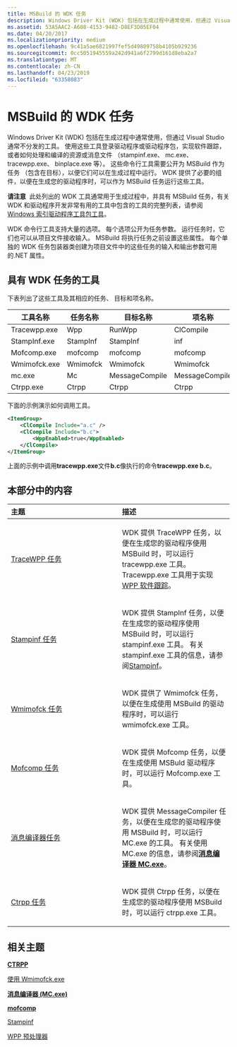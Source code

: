```yaml
---
title: MSBuild 的 WDK 任务
description: Windows Driver Kit (WDK) 包括在生成过程中通常使用，但通过 Visual Studio 通常不分发的工具。
ms.assetid: 53A5AAC2-A608-4153-9482-D8EF3D05EF04
ms.date: 04/20/2017
ms.localizationpriority: medium
ms.openlocfilehash: 9c41a5ae6821997fef5d49809758b4105b929236
ms.sourcegitcommit: 0cc5051945559a242d941a6f2799d161d8eba2a7
ms.translationtype: MT
ms.contentlocale: zh-CN
ms.lasthandoff: 04/23/2019
ms.locfileid: "63358083"
---
```

# <a name="wdk-tasks-for-msbuild"></a>MSBuild 的 WDK 任务


Windows Driver Kit (WDK) 包括在生成过程中通常使用，但通过 Visual Studio 通常不分发的工具。 使用这些工具登录驱动程序或驱动程序包，实现软件跟踪，或者如何处理和编译的资源或消息文件 （stampinf.exe、 mc.exe、 tracewpp.exe、 binplace.exe 等）。 这些命令行工具需要公开为 MSBuild 作为任务 （包含在目标），以便它们可以在生成过程中运行。 WDK 提供了必要的组件，以便在生成您的驱动程序时，可以作为 MSBuild 任务运行这些工具。

**请注意**  此处列出的 WDK 工具通常用于生成过程中，并具有 MSBuild 任务，有关 WDK 和驱动程序开发非常有用的工具中包含的工具的完整列表，请参阅[Windows 索引驱动程序工具包工具](index-of-windows-driver-kit-tools.md)。

 

WDK 命令行工具支持大量的选项。 每个选项公开为任务参数。 运行任务时，它们也可以从项目文件接收输入。 MSBuild 将执行任务之前设置这些属性。 每个单独的 WDK 任务包装器类创建为项目文件中的这些任务的输入和输出参数可用的.NET 属性。

## <a name="span-idtoolsthathavewdktasksspanspan-idtoolsthathavewdktasksspanspan-idtoolsthathavewdktasksspantools-that-have-wdk-tasks"></a><span id="Tools_that__have_WDK_Tasks"></span><span id="tools_that__have_wdk_tasks"></span><span id="TOOLS_THAT__HAVE_WDK_TASKS"></span>具有 WDK 任务的工具


下表列出了这些工具及其相应的任务、 目标和项名称。

| 工具名称    | 任务名称 | 目标名称    | 项名称      |
|--------------|-----------|----------------|----------------|
| Tracewpp.exe | Wpp       | RunWpp         | ClCompile      |
| StampInf.exe | StampInf  | StampInf       | inf            |
| Mofcomp.exe  | mofcomp   | mofcomp        | mofcomp        |
| Wmimofck.exe | Wmimofck  | Wmimofck       | Wmimofck       |
| mc.exe       | Mc        | MessageCompile | MessageCompile |
| Ctrpp.exe    | Ctrpp     | Ctrpp          | Ctrpp          |

 

下面的示例演示如何调用工具。

```XML
<ItemGroup>
    <ClCompile Include="a.c" />
    <ClCompile Include="b.c">
        <WppEnabled>true</WppEnabled>
    </ClCompile>
</ItemGroup>
```

上面的示例中调用**tracewpp.exe**文件**b.c**像执行的命令**tracewpp.exe b.c**。

## <a name="span-idinthissectionspanin-this-section"></a><span id="in_this_section"></span>本部分中的内容


<table>
<colgroup>
<col width="50%" />
<col width="50%" />
</colgroup>
<thead>
<tr class="header">
<th align="left">主题</th>
<th align="left">描述</th>
</tr>
</thead>
<tbody>
<tr class="odd">
<td align="left"><p><a href="tracewpp-task.md" data-raw-source="[TraceWPP task](tracewpp-task.md)">TraceWPP 任务</a></p></td>
<td align="left"><p>WDK 提供 TraceWPP 任务，以便在生成您的驱动程序使用 MSBuild 时，可以运行 tracewpp.exe 工具。 Tracewpp.exe 工具用于实现<a href="wpp-software-tracing.md" data-raw-source="[WPP Software Tracing](wpp-software-tracing.md)">WPP 软件跟踪</a>。</p></td>
</tr>
<tr class="even">
<td align="left"><p><a href="stampinf-task.md" data-raw-source="[Stampinf task](stampinf-task.md)">Stampinf 任务</a></p></td>
<td align="left"><p>WDK 提供 StampInf 任务，以便在生成您的驱动程序使用 MSBuild 时，可以运行 stampinf.exe 工具。 有关 stampinf.exe 工具的信息，请参阅<a href="stampinf.md" data-raw-source="[Stampinf](stampinf.md)">Stampinf</a>。</p></td>
</tr>
<tr class="odd">
<td align="left"><p><a href="wmimofck-task.md" data-raw-source="[Wmimofck task](wmimofck-task.md)">Wmimofck 任务</a></p></td>
<td align="left"><p>WDK 提供了 Wmimofck 任务，以便在生成使用 MSBuild 的驱动程序时，可以运行 wmimofck.exe 工具。</p></td>
</tr>
<tr class="even">
<td align="left"><p><a href="mofcomp-task.md" data-raw-source="[Mofcomp task](mofcomp-task.md)">Mofcomp 任务</a></p></td>
<td align="left"><p>WDK 提供 Mofcomp 任务，以便在生成使用 MSBuld 驱动程序时，可以运行 Mofcomp.exe 工具。</p></td>
</tr>
<tr class="odd">
<td align="left"><p><a href="message-compiler-task.md" data-raw-source="[Message compiler task](message-compiler-task.md)">消息编译器任务</a></p></td>
<td align="left"><p>WDK 提供 MessageCompiler 任务，以便在生成您的驱动程序使用 MSBuild 时，可以运行 MC.exe 的工具。 有关使用 MC.exe 的信息，请参阅<a href="https://msdn.microsoft.com/library/windows/desktop/aa385638" data-raw-source="[&lt;strong&gt;Message Compiler (MC.exe)&lt;/strong&gt;](https://msdn.microsoft.com/library/windows/desktop/aa385638)"><strong>消息编译器 MC.exe</strong></a>。</p></td>
</tr>
<tr class="even">
<td align="left"><p><a href="ctrpp-task.md" data-raw-source="[Ctrpp task](ctrpp-task.md)">Ctrpp 任务</a></p></td>
<td align="left"><p>WDK 提供 Ctrpp 任务，以便在生成您的驱动程序使用 MSBuild 时，可以运行 ctrpp.exe 工具。</p></td>
</tr>
</tbody>
</table>

 

## <a name="span-idrelatedtopicsspanrelated-topics"></a><span id="related_topics"></span>相关主题


[**CTRPP**](https://msdn.microsoft.com/library/windows/desktop/aa372128)

[使用 Wmimofck.exe](https://msdn.microsoft.com/library/windows/hardware/ff565588)

[**消息编译器 (MC.exe)**](https://msdn.microsoft.com/library/windows/desktop/aa385638)

[**mofcomp**](https://msdn.microsoft.com/library/aa392389)

[Stampinf](stampinf.md)

[WPP 预处理器](wpp-preprocessor.md)

 

 






